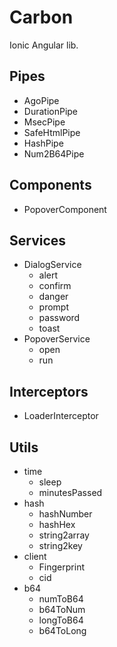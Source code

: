 # Carbon

Ionic Angular lib.

## Pipes

* AgoPipe
* DurationPipe
* MsecPipe
* SafeHtmlPipe
* HashPipe
* Num2B64Pipe

## Components

* PopoverComponent

## Services

* DialogService
  * alert
  * confirm
  * danger
  * prompt
  * password
  * toast
* PopoverService
  * open
  * run

## Interceptors

* LoaderInterceptor

## Utils

* time
  * sleep
  * minutesPassed
* hash
  * hashNumber
  * hashHex
  * string2array
  * string2key
* client
  * Fingerprint
  * cid
* b64
  * numToB64
  * b64ToNum
  * longToB64
  * b64ToLong
